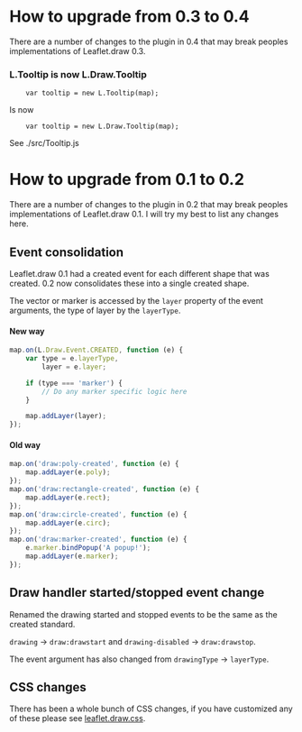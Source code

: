# How to upgrade from 0.3 to 0.4

There are a number of changes to the plugin in 0.4 that may break peoples implementations of Leaflet.draw 0.3.

### L.Tooltip is now L.Draw.Tooltip

```
    var tooltip = new L.Tooltip(map);
```

Is now

```
    var tooltip = new L.Draw.Tooltip(map);
```

See ./src/Tooltip.js

# How to upgrade from 0.1 to 0.2

There are a number of changes to the plugin in 0.2 that may break peoples implementations of Leaflet.draw 0.1. I will
try my best to list any changes here.

## Event consolidation

Leaflet.draw 0.1 had a created event for each different shape that was created. 0.2 now consolidates these into a single
created shape.

The vector or marker is accessed by the `layer` property of the event arguments, the type of layer by the `layerType`.

#### New way

```js
map.on(L.Draw.Event.CREATED, function (e) {
	var type = e.layerType,
		layer = e.layer;

	if (type === 'marker') {
		// Do any marker specific logic here
	}

	map.addLayer(layer);
});
```

#### Old way

```js
map.on('draw:poly-created', function (e) {
	map.addLayer(e.poly);
});
map.on('draw:rectangle-created', function (e) {
	map.addLayer(e.rect);
});
map.on('draw:circle-created', function (e) {
	map.addLayer(e.circ);
});
map.on('draw:marker-created', function (e) {
	e.marker.bindPopup('A popup!');
	map.addLayer(e.marker);
});
```

## Draw handler started/stopped event change

Renamed the drawing started and stopped events to be the same as the created standard.

`drawing` -> `draw:drawstart` and `drawing-disabled` -> `draw:drawstop`.

The event argument has also changed from `drawingType` -> `layerType`.

## CSS changes

There has been a whole bunch of CSS changes, if you have customized any of these please
see [leaflet.draw.css](https://github.com/Leaflet/Leaflet.draw/blob/master/dist/leaflet.draw.css).
